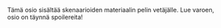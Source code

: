 Tämä osio sisältää skenaarioiden materiaalin pelin vetäjälle. Lue varoen, osio on täynnä spoilereita!